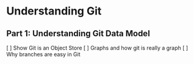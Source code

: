 # Understanding Git

## Part 1: Understanding Git Data Model
[ ] Show Git is an Object Store
[ ] Graphs and how git is really a graph
[ ] Why branches are easy in Git
